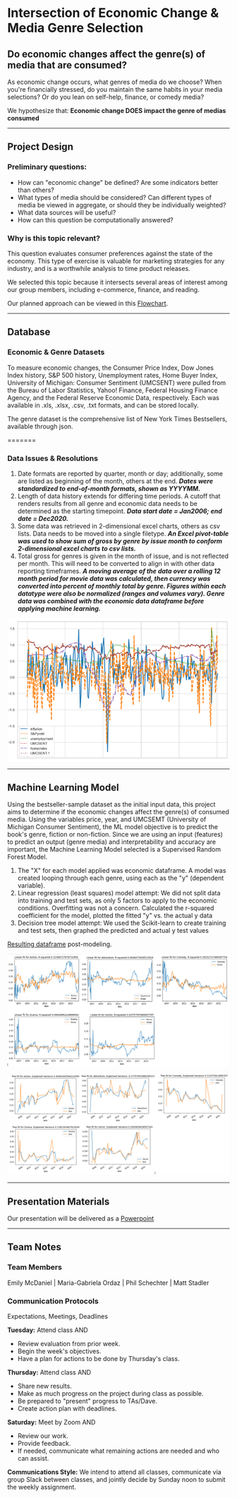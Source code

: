 # Intersection of Economic Change & Media Genre Selection
Do economic changes affect the genre(s) of media that are consumed?
-----

As economic change occurs, what genres of media do we choose? When you're financially stressed, do you maintain the same habits in your media selections? Or do you lean on self-help, finance, or comedy media? 

We hypothesize that: **Economic change DOES impact the genre of medias consumed**

-----
## Project Design 

### Preliminary questions: 
- How can "economic change" be defined? Are some indicators better than others? 
- What types of media should be considered? Can different types of media be viewed in aggregate, or should they be individually weighted?
- What data sources will be useful?
- How can this question be computationally answered?

### Why is this topic relevant?
This question evaluates consumer preferences against the state of the economy. This type of exercise is valuable for marketing strategies for any industry, and is a worthwhile analysis to time product releases. 

We selected this topic because it intersects several areas of interest among our group members, including e-commerce, finance, and reading.

Our planned approach can be viewed in this [Flowchart](https://github.com/emilymcdaniel/Final_Project/blob/main/Final%20Project_Flow%20Chart.pdf).

-----

## Database

### Economic & Genre Datasets
To measure economic changes, the Consumer Price Index, Dow Jones Index history, S&P 500 history, Unemployment rates, Home Buyer Index, University of Michigan: Consumer Sentiment (UMCSENT) were pulled from the Bureau of Labor Statistics, Yahoo! Finance, Federal Housing Finance Agency, and the Federal Reserve Economic Data, respectively. Each was available in .xls, .xlsx, .csv, .txt formats, and can be stored locally.

The genre dataset is the comprehensive list of New York Times Bestsellers, available through json.  

=======
### Data Issues & Resolutions
1) Date formats are reported by quarter, month or day; additionally, some are listed as beginning of the month, others at the end. ***Dates were standardized to end-of-month formats, shown as YYYYMM.***
2) Length of data history extends for differing time periods. A cutoff that renders results from all genre and economic data needs to be determined as the starting timepoint.
***Data start date = Jan2006; end date = Dec2020.*** 
3) Some data was retrieved in 2-dimensional excel charts, others as csv lists. Data needs to be moved into a single filetype.
***An Excel pivot-table was used to show sum of gross by genre by issue month to conform 2-dimensional excel charts to csv lists.***
4) Total gross for genres is given in the month of issue, and is not reflected per month. This will need to be converted to align in with other data reporting timeframes.
***A moving average of the data over a rolling 12 month period for movie data was calculated, then currency was converted into percent of monthly total by genre.
Figures within each datatype were also be normalized (ranges and volumes vary). Genre data was combined with the economic data dataframe before applying machine learning.***


![Economic Data Noise Illustrated](https://github.com/emilymcdaniel/Final_Project/blob/main/Visuals/Economic%20indeces%20spread.PNG?raw=true)


-----

## Machine Learning Model
Using the bestseller-sample dataset as the initial input data, this project aims to determine if the economic changes affect the genre(s) of consumed media. Using the variables price, year, and UMCSEMT (University of Michigan Consumer Sentiment), the ML model objective is to predict the book's genre, fiction or non-fiction. Since we are using an input (features) to predict an output (genre media) and interpretability and accuracy are important, the Machine Learning Model selected is a Supervised Random Forest Model.

1) The "X" for each model applied was economic dataframe. A model was created looping through each genre, using each as the "y" (dependent variable).
2) Linear regression (least squares) model attempt: We did not split data into training and test sets, as only 5 factors to apply to the economic conditions. Overfitting was not a concern. Calculated the r-squared coefficient for the model, plotted the fitted "y" vs. the actual y data
3) Decision tree model attempt: We used the Scikit-learn to create training and test sets, then graphed the predicted and actual y test values

[Resulting dataframe](https://github.com/emilymcdaniel/Final_Project/blob/Maria-Gabriela/Database/output_medianeconomicstable.csv) post-modeling.

![Linear Regression](https://github.com/emilymcdaniel/Final_Project/blob/main/Visuals/Linear%20Regression%20modeling.PNG?raw=true)

![Decision Tree](https://github.com/emilymcdaniel/Final_Project/blob/main/Visuals/Decision%20Tree%20modeling.PNG?raw=true)

-----

## Presentation Materials

Our presentation will be delivered as a [Powerpoint](https://github.com/emilymcdaniel/Final_Project/blob/main/BootCamp_FinalPres_v2.pptx)

-----

## Team Notes

### Team Members

Emily McDaniel | Maria-Gabriela Ordaz | Phil Schechter | Matt Stadler

### Communication Protocols
Expectations, Meetings, Deadlines

**Tuesday:**
Attend class AND
- Review evaluation from prior week.
- Begin the week's objectives.
- Have a plan for actions to be done by Thursday's class.

**Thursday:**
Attend class AND
- Share new results.
- Make as much progress on the project during class as possible.
- Be prepared to "present" progress to TAs/Dave.
- Create action plan with deadlines.

**Saturday:**
Meet by Zoom AND
- Review our work.
- Provide feedback.
- If needed, communicate what remaining actions are needed and who can assist.

**Communications Style:**
We intend to attend all classes, communicate via group Slack between classes, and jointly decide by Sunday noon to submit the weekly assignment.

